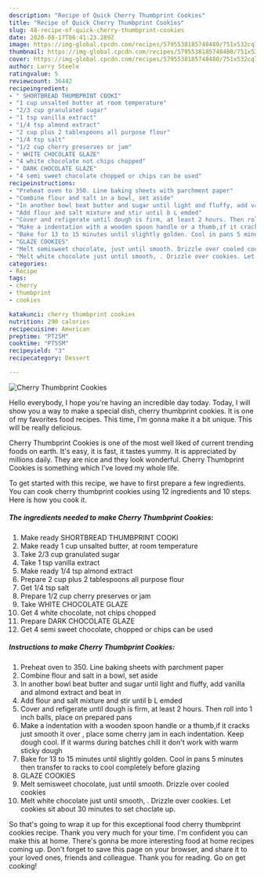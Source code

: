 ```yaml
---
description: "Recipe of Quick Cherry Thumbprint Cookies"
title: "Recipe of Quick Cherry Thumbprint Cookies"
slug: 48-recipe-of-quick-cherry-thumbprint-cookies
date: 2020-08-17T06:41:23.289Z
image: https://img-global.cpcdn.com/recipes/5795538185748480/751x532cq70/cherry-thumbprint-cookies-recipe-main-photo.jpg
thumbnail: https://img-global.cpcdn.com/recipes/5795538185748480/751x532cq70/cherry-thumbprint-cookies-recipe-main-photo.jpg
cover: https://img-global.cpcdn.com/recipes/5795538185748480/751x532cq70/cherry-thumbprint-cookies-recipe-main-photo.jpg
author: Larry Steele
ratingvalue: 5
reviewcount: 36442
recipeingredient:
- " SHORTBREAD THUMBPRINT COOKI"
- "1 cup unsalted butter at room temperature"
- "2/3 cup granulated sugar"
- "1 tsp vanilla extract"
- "1/4 tsp almond extract"
- "2 cup plus 2 tablespoons all purpose flour"
- "1/4 tsp salt"
- "1/2 cup cherry preserves or jam"
- " WHITE CHOCOLATE GLAZE"
- "4 white chocolate not chips chopped"
- " DARK CHOCOLATE GLAZE"
- "4 semi sweet chocolate chopped or chips can be used"
recipeinstructions:
- "Preheat oven to 350. Line baking sheets with parchment paper"
- "Combine flour and salt in a bowl, set aside"
- "In another bowl beat butter and sugar until light and fluffy, add vanilla and almond extract and beat in"
- "Add flour and salt mixture and stir until b L emded"
- "Cover and refigerate until dough is firm, at least 2 hours. Then roll into 1 inch balls, place on prepared pans"
- "Make a indentation with a wooden spoon handle or a thumb,if it cracks just smooth it over , place some cherry jam in each indentation. Keep dough cool. If it warms during batches chill it don&#39;t work with warm sticky dough"
- "Bake for 13 to 15 minutes until slightly golden. Cool in pans 5 minutes then transfer to racks to cool completely  before glazing"
- "GLAZE COOKIES"
- "Melt semisweet chocolate, just until smooth. Drizzle over cooled cookies"
- "Melt white chocolate just until smooth, . Drizzle over cookies. Let cookies  sit about 30 minutes to set choclate up."
categories:
- Recipe
tags:
- cherry
- thumbprint
- cookies

katakunci: cherry thumbprint cookies 
nutrition: 290 calories
recipecuisine: American
preptime: "PT25M"
cooktime: "PT55M"
recipeyield: "3"
recipecategory: Dessert

---
```



![Cherry Thumbprint Cookies](https://img-global.cpcdn.com/recipes/5795538185748480/751x532cq70/cherry-thumbprint-cookies-recipe-main-photo.jpg)

Hello everybody, I hope you're having an incredible day today. Today, I will show you a way to make a special dish, cherry thumbprint cookies. It is one of my favorites food recipes. This time, I'm gonna make it a bit unique. This will be really delicious.

Cherry Thumbprint Cookies is one of the most well liked of current trending foods on earth. It's easy, it is fast, it tastes yummy. It is appreciated by millions daily. They are nice and they look wonderful. Cherry Thumbprint Cookies is something which I've loved my whole life.




To get started with this recipe, we have to first prepare a few ingredients. You can cook cherry thumbprint cookies using 12 ingredients and 10 steps. Here is how you cook it.

<!--inarticleads1-->

##### The ingredients needed to make Cherry Thumbprint Cookies:

1. Make ready  SHORTBREAD THUMBPRINT COOKI
1. Make ready 1 cup unsalted butter, at room temperature
1. Take 2/3 cup granulated sugar
1. Take 1 tsp vanilla extract
1. Make ready 1/4 tsp almond extract
1. Prepare 2 cup plus 2 tablespoons all purpose flour
1. Get 1/4 tsp salt
1. Prepare 1/2 cup cherry preserves or jam
1. Take  WHITE CHOCOLATE GLAZE
1. Get 4 white chocolate, not chips chopped
1. Prepare  DARK CHOCOLATE GLAZE
1. Get 4 semi sweet chocolate, chopped or chips can be used




<!--inarticleads2-->

##### Instructions to make Cherry Thumbprint Cookies:

1. Preheat oven to 350. Line baking sheets with parchment paper
1. Combine flour and salt in a bowl, set aside
1. In another bowl beat butter and sugar until light and fluffy, add vanilla and almond extract and beat in
1. Add flour and salt mixture and stir until b L emded
1. Cover and refigerate until dough is firm, at least 2 hours. Then roll into 1 inch balls, place on prepared pans
1. Make a indentation with a wooden spoon handle or a thumb,if it cracks just smooth it over , place some cherry jam in each indentation. Keep dough cool. If it warms during batches chill it don&#39;t work with warm sticky dough
1. Bake for 13 to 15 minutes until slightly golden. Cool in pans 5 minutes then transfer to racks to cool completely  before glazing
1. GLAZE COOKIES
1. Melt semisweet chocolate, just until smooth. Drizzle over cooled cookies
1. Melt white chocolate just until smooth, . Drizzle over cookies. Let cookies  sit about 30 minutes to set choclate up.




So that's going to wrap it up for this exceptional food cherry thumbprint cookies recipe. Thank you very much for your time. I'm confident you can make this at home. There's gonna be more interesting food at home recipes coming up. Don't forget to save this page on your browser, and share it to your loved ones, friends and colleague. Thank you for reading. Go on get cooking!
